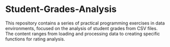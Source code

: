 # Student-Grades-Analysis
This repository contains a series of practical programming exercises in data environments, focused on the analysis of student grades from CSV files. The content ranges from loading and processing data to creating specific functions for rating analysis.
